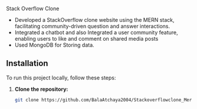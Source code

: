 Stack Overflow Clone

- Developed a StackOverflow clone website using the MERN stack, facilitating community-driven question and answer interactions. 
- Integrated a chatbot and also Integrated a user community feature, enabling users to like and comment on shared media posts
- Used MongoDB for  Storing data.

## Installation

To run this project locally, follow these steps:

1. **Clone the repository:**

   ```bash
   git clone https://github.com/BalaAtchaya2004/Stackoverflowclone_Mern

   


   


